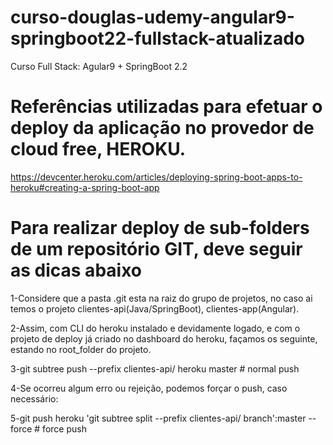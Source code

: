 # curso-douglas-udemy-angular9-springboot22-fullstack-atualizado
Curso Full Stack: Agular9 + SpringBoot 2.2

# Referências utilizadas para efetuar o deploy da aplicação no provedor de cloud free, HEROKU.
https://devcenter.heroku.com/articles/deploying-spring-boot-apps-to-heroku#creating-a-spring-boot-app

# Para realizar deploy de sub-folders de um repositório GIT, deve seguir as dicas abaixo

1-Considere que a pasta .git esta na raiz do grupo de projetos, no caso ai temos o projeto clientes-api(Java/SpringBoot), clientes-app(Angular).

2-Assim, com CLI do heroku instalado e devidamente logado, e com o projeto de deploy já criado no dashboard do heroku, façamos os seguinte, estando no root_folder do projeto.

3-git subtree push --prefix clientes-api/ heroku master # normal push

4-Se ocorreu algum erro ou rejeição, podemos forçar o push, caso necessário:

5-git push heroku 'git subtree split --prefix clientes-api/ branch':master --force # force push
